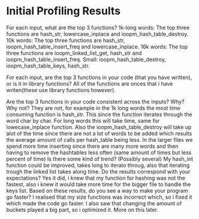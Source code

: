 
# Initial Profiling Results
For each input, what are the top 3 functions?
    1k-long words:
    The top three functions are hash_str, lowercase_inplace and ioopm_hash_table_destroy.
    10k words:
    The top three functions are hash_str, ioopm_hash_table_insert_freq and lowercase_inplace.
    16k words:
    The top three functions are ioopm_linked_list_get, hash_str and ioopm_hash_table_insert_freq.
    Small:
    ioopm_hash_table_destroy, ioopm_hash_table_keys, hash_str. 

For each input, are the top 3 functions in your code (that you have written), or is it in library functions?
All of the functions are onces that i have writen(these use library functions however).

Are the top 3 functions in your code consistent across the inputs? Why? Why not?
They are not, for example in the 1k long words the most time consuming function is hash_str. This since the function iterates through the word char by char. For long words this will take time, same for lowecase_inplace function. Also the ioopm_hash_table_destroy will take up alot of the time since there are not a lot of words to be added which results the average amount of calls per hash_table being less. In the larger files we spend more time inserting since there are many more words and then having to remove the hashtables less often (same amount of times but less percent of time)
Is there some kind of trend? (Possibly several)
My hash_int function could be improved, takes long to iterato throug, also that iterating trough the linked list takes along time.
Do the results correspond with your expectations?
Yes it did, i knew that my function for hashing was not the fastest, also i knew it would take more time for the bigger file to handle the keys list. 
Based on these results, do you see a way to make your program go faster?
I realised that my size functions was incorrect which, so i fixed it which made the code go faster. I also saw that changing the amount of buckets played a big part, so i optimized it. More on this later. 